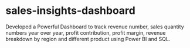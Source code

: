 # sales-insights-dashboard
 Developed a Powerful Dashboard to track revenue number, sales quantity numbers year over year, profit contribution, profit margin, revenue breakdown by region and different product using Power BI and SQL.
